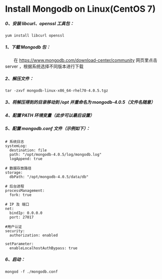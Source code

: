 # Install Mongodb on Linux(CentOS 7)

##### 0、安装 libcurl、openssl 工具包：  
```
yum install libcurl openssl
```
##### 1、下载 Mongodb 包：  
&emsp;&emsp;在 https://www.mongodb.com/download-center/community 网页里点击 server ，根据系统选择不同版本进行下载  
##### 2、解压文件：  

```
tar -zxvf mongodb-linux-x86_64-rhel70-4.0.5.tgz
```
 
##### 3、将解压得到的目录移动到 /opt 并重命名为 mongodb-4.0.5（文件名随意）  
##### 4、配置 PATH 环境变量（此步可以最后设置）  
##### 5、配置 mongodb.conf 文件（示例如下）：  
```
# 系统日志
systemLog:
  destination: file
  path: "/opt/mongodb-4.0.5/log/mongodb.log"
  logAppend: true

# 数据存放路径
storage:
  dbPath: "/opt/mongodb-4.0.5/data/db"

# 后台进程
processManagement:
  fork: true

# IP 及 端口
net:
  bindIp: 0.0.0.0
  port: 27017

#用户认证
security:
  authorization: enabled

setParameter:
  enableLocalhostAuthBypass: true
```
##### 6、启动：  

```
mongod -f ./mongodb.conf
```
